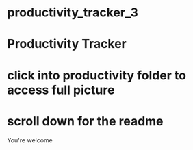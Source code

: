 # productivity_tracker_3

﻿Productivity Tracker
===========
click into productivity folder to access full picture
===========
scroll down for the readme
===========
You're welcome
